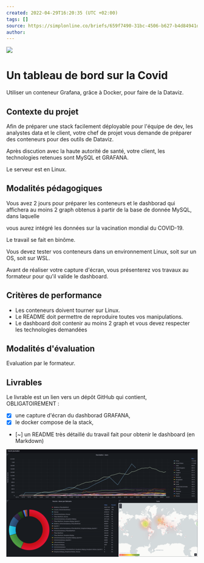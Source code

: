 ```yaml
---
created: 2022-04-29T16:20:35 (UTC +02:00)
tags: []
source: https://simplonline.co/briefs/659f7490-31bc-4506-b627-b4d84941dccf
author: 
---
```


![](https://simplonline.co/_next/image?url=https%3A%2F%2Fsimplonline-v3-prod.s3.eu-west-3.amazonaws.com%2Fmedia%2Fimage%2Fjpg%2F54f14e96-e713-4b2a-9900-18a536c12077.jpg&w=1280&q=75)

# Un tableau de bord sur la Covid

Utiliser un conteneur Grafana, grâce à Docker, pour faire de la Dataviz.

## Contexte du projet

Afin de préparer une stack facilement déployable pour l'équipe de dev, les analystes data et le client, votre chef de projet vous demande de préparer des conteneurs pour des outils de Dataviz.

Après discution avec la haute autorité de santé, votre client, les technologies retenues sont MySQL et GRAFANA.

Le serveur est en Linux.

## Modalités pédagogiques

Vous avez 2 jours pour préparer les conteneurs et le dashborad qui affichera au moins 2 graph obtenus à partir de la base de donnée MySQL, dans laquelle 

vous aurez intégré les données sur la vacination mondial du COVID-19.

Le travail se fait en binôme.

Vous devez tester vos conteneurs dans un environnement Linux, soit sur un OS, soit sur WSL.

Avant de réaliser votre capture d'écran, vous présenterez vos travaux au formateur pour qu'il valide le dashboard.

## Critères de performance

- Les conteneurs doivent tourner sur Linux.
- Le README doit permettre de reproduire toutes vos manipulations.
- Le dashboard doit contenir au moins 2 graph et vous devez respecter les technologies demandées

## Modalités d'évaluation

Evaluation par le formateur.

## Livrables

Le livrable est un lien vers un dépôt GitHub qui contient, OBLIGATOIREMENT :
- [X] une capture d'écran du dashborad GRAFANA,
- [X] le docker compose de la stack,
- [~] un README très détaillé du travail fait pour obtenir le dashboard (en Markdown)

![Dashboard Grafana](Covid_Dashboard.png)
